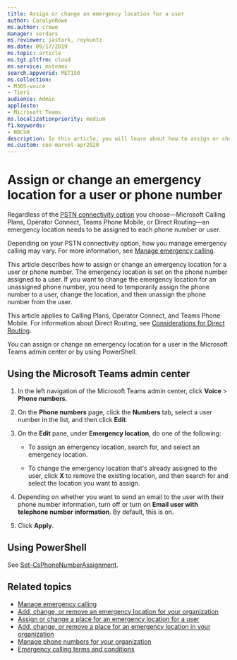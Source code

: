 ```yaml
---
title: Assign or change an emergency location for a user
author: CarolynRowe
ms.author: crowe
manager: serdars
ms.reviewer: jastark, roykuntz
ms.date: 09/17/2019
ms.topic: article
ms.tgt.pltfrm: cloud
ms.service: msteams
search.appverid: MET150
ms.collection: 
- M365-voice
- Tier1
audience: Admin
appliesto:
- Microsoft Teams
ms.localizationpriority: medium
f1.keywords:
- NOCSH
description: In this article, you will learn about how to assign or change an emergency location for users and phone numbers in your organization.
ms.custom: seo-marvel-apr2020 
---
```


# Assign or change an emergency location for a user or phone number

Regardless of the [PSTN connectivity option](pstn-connectivity.md) you choose&mdash;Microsoft Calling Plans, Operator Connect, Teams Phone Mobile, or Direct Routing&mdash;an emergency location needs to be assigned to each phone number or user.

Depending on your PSTN connectivity option, how you manage emergency calling may vary. For more information, see [Manage emergency calling](what-are-emergency-locations-addresses-and-call-routing.md).

This article describes how to assign or change an emergency location for a user or phone number. The emergency location is set on the phone number assigned to a user. If you want to change the emergency location for an unassigned phone number, you need to temporarily assign the phone number to a user, change the location, and then unassign the phone number from the user.

This article applies to Calling Plans, Operator Connect, and Teams Phone Mobile. For information about Direct Routing, see [Considerations for Direct Routing](considerations-direct-routing.md).
  
You can assign or change an emergency location for a user in the Microsoft Teams admin center or by using PowerShell.

## Using the Microsoft Teams admin center

1. In the left navigation of the Microsoft Teams admin center, click **Voice** > **Phone numbers**.

2. On the **Phone numbers** page, click the **Numbers** tab, select a user number in the list, and then click **Edit**.

3. On the **Edit** pane, under **Emergency location**, do one of the following:

   - To assign an emergency location, search for, and select an emergency location.

   - To change the emergency location that's already assigned to the user, click **X** to remove the existing location, and then search for and select the location you want to assign.

4. Depending on whether you want to send an email to the user with their phone number information, turn off or turn on **Email user with telephone number information**. By default, this is on.

5. Click **Apply**.

## Using PowerShell

See [Set-CsPhoneNumberAssignment](/powershell/module/teams/set-csphonenumberassignment). 

    
## Related topics

- [Manage emergency calling](what-are-emergency-locations-addresses-and-call-routing.md)
- [Add, change, or remove an emergency location for your organization](add-change-remove-emergency-location-organization.md)
- [Assign or change a place for an emergency location for a user](assign-change-emergency-place-user.md)
- [Add, change, or remove a place for an emergency location in your organization](add-change-remove-emergency-place-organization.md)
- [Manage phone numbers for your organization](/microsoftteams/manage-phone-numbers-for-your-organization)
- [Emergency calling terms and conditions](./emergency-calling-terms-and-conditions.md)
